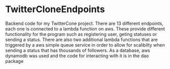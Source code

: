 # TwitterCloneEndpoints
Backend code for my TwitterCone project.
There are 13 different endpoints, each one is connected to a lambda function on aws. These provide different functionality for the program 
such as registering user, geting statuses or sending a status.
There are also two additional lambda functions that are triggered by a aws simple queue service in order to allow for scalibilty when sending 
a status that has thousands of followers.
As a database, aws dynamodb was used and the code for interacting with it is in the dao package
